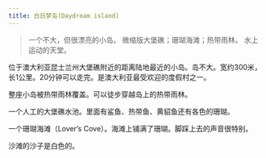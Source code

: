 ```yaml
---
title: 白日梦岛(Daydream island)
---
```

> 一个不大，但很漂亮的小岛。
> 微缩版大堡礁；珊瑚海滩；热带雨林。
> 水上运动的天堂。

位于澳大利亚昆士兰州大堡礁附近的距离陆地最近的小岛。岛不大。宽约300米，长1公里。20分钟可以走完。是澳大利亚最受欢迎的度假村之一。

整座小岛被热带雨林覆盖。可以徒步穿越岛上的热带雨林。

一个人工的大堡礁水池。里面有鲨鱼、热带鱼、黄貂鱼还有各色的珊瑚。

一个珊瑚海滩（Lover’s Cove）。海滩上铺满了珊瑚。脚踩上去的声音很特别。

沙滩的沙子是白色的。
